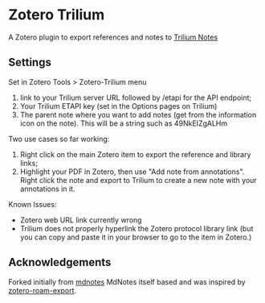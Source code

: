# Zotero Trilium

A Zotero plugin to export references and notes to [Trilium Notes](https://github.com/zadam/trilium)

## Settings

Set in Zotero Tools > Zotero-Trilium menu

1. link to your Trilium server URL followed by /etapi for the API endpoint;
2. Your Trilium ETAPI key (set in the Options pages on Trilium)
3. The parent note where you want to add notes (get from the information icon on the note). This will be a string such as 49NkEIZgALHm

Two use cases so far working:

1. Right click on the main Zotero item to export the reference and library links;
2. Highlight your PDF in Zotero, then use "Add note from annotations". Right click the note and export to Trilium to create a new note with your annotations in it.

Known Issues:
* Zotero web URL link currently wrong
* Trilium does not properly hyperlink the Zotero protocol library link (but you can copy and paste it in your browser to go to the item in Zotero.)

## Acknowledgements

Forked initially from [mdnotes](https://argentinaos.com/zotero-mdnotes/)
MdNotes itself based and was inspired by [zotero-roam-export](https://github.com/melat0nin/zotero-roam-export/).
